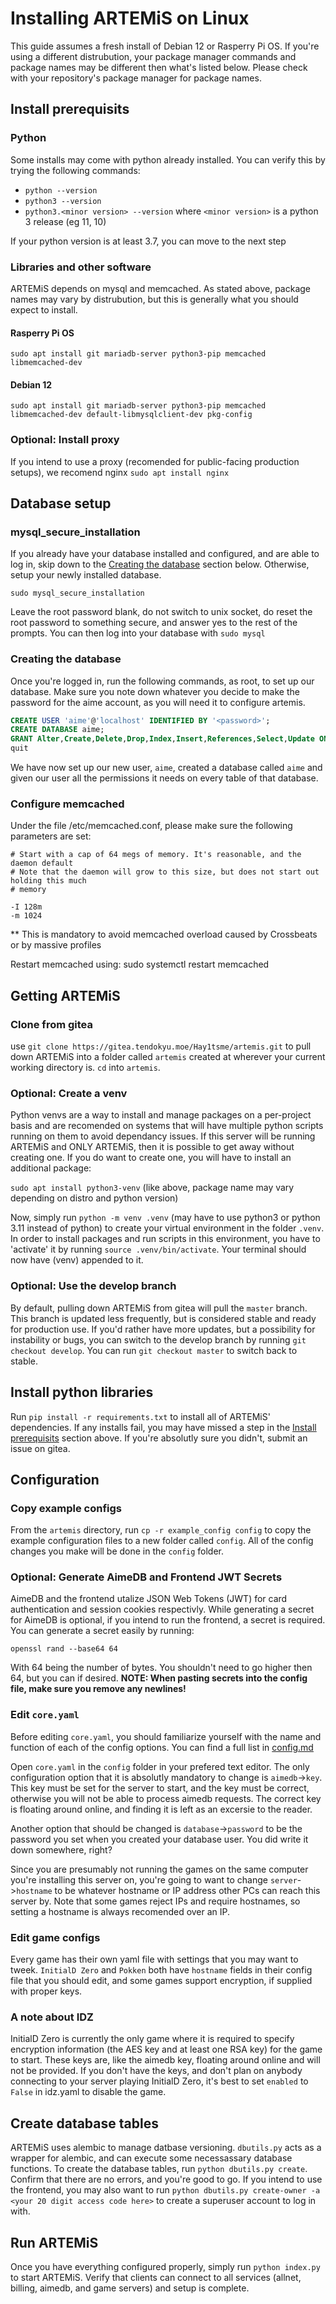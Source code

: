 # Installing ARTEMiS on Linux
This guide assumes a fresh install of Debian 12 or Rasperry Pi OS. If you're using a different distrubution, your package manager commands and package names may be different then what's listed below. Please check with your repository's package manager for package names.

## Install prerequisits
### Python
Some installs may come with python already installed. You can verify this by trying the following commands:
- `python --version`
- `python3 --version`
- `python3.<minor version> --version` where `<minor version>` is a python 3 release (eg 11, 10)

If your python version is at least 3.7, you can move to the next step

### Libraries and other software
ARTEMiS depends on mysql and memcached. As stated above, package names may vary by distrubution, but this is generally what you should expect to install.
#### Rasperry Pi OS
`sudo apt install git mariadb-server python3-pip memcached libmemcached-dev `

#### Debian 12
`sudo apt install git mariadb-server python3-pip memcached libmemcached-dev default-libmysqlclient-dev pkg-config`

### Optional: Install proxy
If you intend to use a proxy (recomended for public-facing production setups), we recomend nginx
`sudo apt install nginx`

## Database setup
### mysql_secure_installation
If you already have your database installed and configured, and are able to log in, skip down to the [Creating the database](#creating-the-database) section below. Otherwise, setup your newly installed database.

`sudo mysql_secure_installation`

Leave the root password blank, do not switch to unix socket, do reset the root password to something secure, and answer yes to the rest of the prompts. You can then log into your database with `sudo mysql`

### Creating the database
Once you're logged in, run the following commands, as root, to set up our database. Make sure you note down whatever you decide to make the password for the aime account, as you will need it to configure artemis.

```sql
CREATE USER 'aime'@'localhost' IDENTIFIED BY '<password>';
CREATE DATABASE aime;
GRANT Alter,Create,Delete,Drop,Index,Insert,References,Select,Update ON aime.* TO 'aime'@'localhost';
quit
```
We have now set up our new user, `aime`, created a database called `aime` and given our user all the permissions it needs on every table of that database.

### Configure memcached
Under the file /etc/memcached.conf, please make sure the following parameters are set:

```
# Start with a cap of 64 megs of memory. It's reasonable, and the daemon default
# Note that the daemon will grow to this size, but does not start out holding this much
# memory

-I 128m
-m 1024
```

** This is mandatory to avoid memcached overload caused by Crossbeats or by massive profiles

Restart memcached using:  sudo systemctl restart memcached

## Getting ARTEMiS
### Clone from gitea
use `git clone https://gitea.tendokyu.moe/Hay1tsme/artemis.git` to pull down ARTEMiS into a folder called `artemis` created at wherever your current working directory is. `cd` into `artemis`.

### Optional: Create a venv
Python venvs are a way to install and manage packages on a per-project basis and are recomended on systems that will have multiple python scripts running on them to avoid dependancy issues. If this server will be running ARTEMiS and ONLY ARTEMiS, then it is possible to get away without creating one. If you do want to create one, you will have to install an additional package:

`sudo apt install python3-venv` (like above, package name may vary depending on distro and python version)

Now, simply run `python -m venv .venv` (may have to use python3 or python 3.11 instead of python) to create your virtual environment in the folder `.venv`. In order to install packages and run scripts in this environment, you have to 'activate' it by running `source .venv/bin/activate`. Your terminal should now have (venv) appended to it.

### Optional: Use the develop branch
By default, pulling down ARTEMiS from gitea will pull the `master` branch. This branch is updated less frequently, but is considered stable and ready for production use. If you'd rather have more updates, but a possibility for instability or bugs, you can switch to the develop branch by running `git checkout develop`. You can run `git checkout master` to switch back to stable.

## Install python libraries
Run `pip install -r requirements.txt` to install all of ARTEMiS' dependencies. If any installs fail, you may have missed a step in the [Install prerequisits](#install-prerequisits) section above. If you're absolutly sure you didn't, submit an issue on gitea.

## Configuration
### Copy example configs
From the `artemis` directory, run `cp -r example_config config` to copy the example configuration files to a new folder called `config`. All of the config changes you make will be done in the `config` folder.

### Optional: Generate AimeDB and Frontend JWT Secrets
AimeDB and the frontend utalize JSON Web Tokens (JWT) for card authentication and session cookies respectivly. While generating a secret for AimeDB is optional, if you intend to run the frontend, a secret is required. You can generate a secret easily by running:

`openssl rand --base64 64`

With 64 being the number of bytes. You shouldn't need to go higher then 64, but you can if desired. **NOTE: When pasting secrets into the config file, make sure you remove any newlines!**

### Edit `core.yaml`
Before editing `core.yaml`, you should familiarize yourself with the name and function of each of the config options. You can find a full list in [config.md](config.md)

Open `core.yaml` in the `config` folder in your prefered text editor. The only configuration option that it is absolutly mandatory to change is `aimedb`->`key`. This key must be set for the server to start, and the key must be correct, otherwise you will not be able to process aimedb requests. The correct key is floating around online, and finding it is left as an excersie to the reader. 

Another option that should be changed is `database`->`password` to be the password you set when you created your database user. You did write it down somewhere, right?

Since you are presumably not running the games on the same computer you're installing this server on, you're going to want to change `server`->`hostname` to be whatever hostname or IP address other PCs can reach this server by. Note that some games reject IPs and require hostnames, so setting a hostname is always recomended over an IP.

### Edit game configs
Every game has their own yaml file with settings that you may want to tweek. `InitialD Zero` and `Pokken` both have `hostname` fields in their config file that you should edit, and some games support encryption, if supplied with proper keys.

### A note about IDZ
InitialD Zero is currently the only game where it is required to specify encryption information (the AES key and at least one RSA key) for the game to start. These keys are, like the aimedb key, floating around online and will not be provided. If you don't have the keys, and don't plan on anybody connecting to your server playing InitialD Zero, it's best to set `enabled` to `False` in idz.yaml to disable the game.

## Create database tables
ARTEMiS uses alembic to manage datbase versioning. `dbutils.py` acts as a wrapper for alembic, and can execute some necessassary database functions. To create the database tables, run `python dbutils.py create`. Confirm that there are no errors, and you're good to go. If you intend to use the frontend, you may also want to run `python dbutils.py create-owner -a <your 20 digit access code here>` to create a superuser account to log in with.

## Run ARTEMiS
Once you have everything configured properly, simply run `python index.py` to start ARTEMiS. Verify that clients can connect to all services (allnet, billing, aimedb, and game servers) and setup is complete.